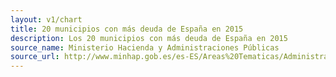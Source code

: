 ```yaml
---
layout: v1/chart
title: 20 municipios con más deuda de España en 2015
description: Los 20 municipios con más deuda de España en 2015
source_name: Ministerio Hacienda y Administraciones Públicas
source_url: http://www.minhap.gob.es/es-ES/Areas%20Tematicas/Administracion%20Electronica/OVEELL/Paginas/DeudaViva.aspx
---
```


<div id="municipalitiesDebt" data-chart-container="municipalitiesDebt" width="100%"
data-chart-data-url="/charts/municipalities-debt.csv"></div>
